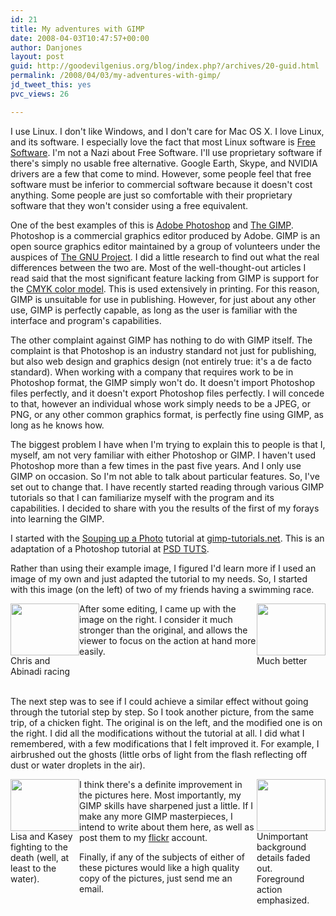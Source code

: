 ```yaml
---
id: 21
title: My adventures with GIMP
date: 2008-04-03T10:47:57+00:00
author: Danjones
layout: post
guid: http://goodevilgenius.org/blog/index.php?/archives/20-guid.html
permalink: /2008/04/03/my-adventures-with-gimp/
jd_tweet_this: yes
pvc_views: 26

---
```

I use Linux. I don't like Windows, and I don't care for Mac OS X. I love Linux, and its software. I especially love the fact that most Linux software is [Free Software](http://www.fsf.org/about/). I'm not a Nazi about Free Software. I'll use proprietary software if there's simply no usable free alternative. Google Earth, Skype, and NVIDIA drivers are a few that come to mind. However, some people feel that free software must be inferior to commercial software because it doesn't cost anything. Some people are just so comfortable with their proprietary software that they won't consider using a free equivalent.

One of the best examples of this is [Adobe Photoshop](http://www.adobe.com/products/photoshop/index.html) and [The GIMP](http://www.gimp.org/). Photoshop is a commercial graphics editor produced by Adobe. GIMP is an open source graphics editor maintained by a group of volunteers under the auspices of [The GNU Project](http://www.gnu.org). I did a little research to find out what the real differences between the two are. Most of the well-thought-out articles I read said that the most significant feature lacking from GIMP is support for the [CMYK color model](http://en.wikipedia.org/wiki/CMYK). This is used extensively in printing. For this reason, GIMP is unsuitable for use in publishing. However, for just about any other use, GIMP is perfectly capable, as long as the user is familiar with the interface and program's capabilities.

The other complaint against GIMP has nothing to do with GIMP itself. The complaint is that Photoshop is an industry standard not just for publishing, but also web design and graphics design (not entirely true: it's a de facto standard). When working with a company that requires work to be in Photoshop format, the GIMP simply won't do. It doesn't import Photoshop files perfectly, and it doesn't export Photoshop files perfectly. I will concede to that, however an individual whose work simply needs to be a JPEG, or PNG, or any other common graphics format, is perfectly fine using GIMP, as long as he knows how.

The biggest problem I have when I'm trying to explain this to people is that I, myself, am not very familiar with either Photoshop or GIMP. I haven't used Photoshop more than a few times in the past five years. And I only use GIMP on occasion. So I'm not able to talk about particular features. So, I've set out to change that. I have recently started reading through various GIMP tutorials so that I can familiarize myself with the program and its capabilities. I decided to share with you the results of the first of my forays into learning the GIMP.

I started with the [Souping up a Photo](http://gimp-tutorials.net/souping_photo) tutorial at [gimp-tutorials.net](http://gimp-tutorials.net/). This is an adaptation of a Photoshop tutorial at [PSD TUTS](http://psdtuts.com/photo-effects-tutorials/souping-up-a-photo/).
  
Rather than using their example image, I figured I'd learn more if I used an image of my own and just adapted the tutorial to my needs. So, I started with this image (on the left) of two of my friends having a swimming race.

<div style="float: left;width: 110px"><div><a href="http://www.flickr.com/photos/goodevilgenius/2449504812/"><img width="110" height="83" src="http://farm3.static.flickr.com/2056/2449504812_133bfde071_m.jpg" alt="" /></a></div><div>Chris and Abinadi racing</div></div>
<div style="float: right;width: 110px"><div><a href="http://www.flickr.com/photos/goodevilgenius/2448680499/"><img width="110" height="83" src="http://farm3.static.flickr.com/2208/2448680499_40454df27c_m.jpg" alt="" /></a></div><div>Much better</div></div>

After some editing, I came up with the image on the right. I consider it much stronger than the original, and allows the viewer to focus on the action at hand more easily.

<div style="clear:both">&nbsp;</div>

The next step was to see if I could achieve a similar effect without going through the tutorial step by step. So I took another picture, from the same trip, of a chicken fight. The original is on the left, and the modified one is on the right. I did all the modifications without the tutorial at all. I did what I remembered, with a few modifications that I felt improved it. For example, I airbrushed out the ghosts (little orbs of light from the flash reflecting off dust or water droplets in the air).

<div style="float:left;width: 110px"><div><a href="http://www.flickr.com/photos/goodevilgenius/2449502746/"><img width="110" height="83" src="http://farm3.static.flickr.com/2232/2449502746_cb1c842fee_m.jpg" alt="" /></a></div><div>Lisa and Kasey fighting to the death (well, at least to the water).</div></div>
<div style="float:right;width: 110px"><div><a href="http://www.flickr.com/photos/goodevilgenius/2449501196/"><img width="110" height="83" src="http://farm3.static.flickr.com/2365/2449501196_3ffa9e93d2_m.jpg" alt="" /></a></div><div>Unimportant background details faded out.<br /> Foreground action emphasized.</div></div>

I think there's a definite improvement in the pictures here. Most importantly, my GIMP skills have sharpened just a little. If I make any more GIMP masterpieces, I intend to write about them here, as well as post them to my [flickr](http://flickr.com/photos/goodevilgenius) account.

Finally, if any of the subjects of either of these pictures would like a high quality copy of the pictures, just send me an email.
